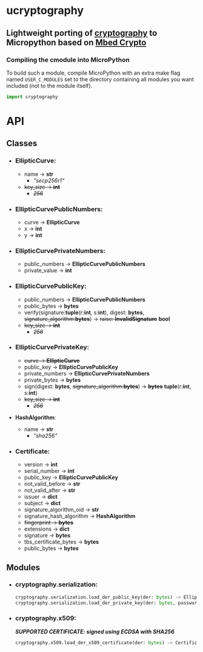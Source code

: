 # ucryptography

Lightweight porting of [cryptography](https://github.com/pyca/cryptography)  to Micropython based on [Mbed Crypto](https://github.com/ARMmbed/mbed-crypto/)
---------------

### Compiling the cmodule into MicroPython

To build such a module, compile MicroPython with an extra make flag named ```USER_C_MODULES``` set to the directory containing all modules you want included (not to the module itself).

```python
import cryptography
```

# API

## Classes
- ### **EllipticCurve**:
    - name -> **str**
        - _"secp256r1"_
    - ~~key_size -> **int**~~
        - ~~_256_~~

- ### **EllipticCurvePublicNumbers**:
    - curve -> **EllipticCurve**
    - x -> **int**
    - y -> **int**

- ### **EllipticCurvePrivateNumbers**:
    - public_numbers -> **EllipticCurvePublicNumbers**
    - private_value -> **int**

- ### **EllipticCurvePublicKey**:
    - public_numbers -> **EllipticCurvePublicNumbers**
    - public_bytes -> **bytes**
    - verify(signature:**tuple**(r:**int**, s:**int**), digest: **bytes**, ~~signature_algorithm:**bytes**~~) -> ~~raise: **InvalidSignature**~~ **bool**
    - ~~key_size -> **int**~~
        - ~~_256_~~

- ### **EllipticCurvePrivateKey**:
    - ~~curve -> **EllipticCurve**~~
    - public_key -> **EllipticCurvePublicKey**
    - private_numbers -> **EllipticCurvePrivateNumbers**
    - private_bytes -> **bytes**
    - sign(digest: **bytes**, ~~signature_algorithm:**bytes**~~) -> ~~**bytes**~~ **tuple**(r:**int**, s:**int**)
    - ~~key_size -> **int**~~
        - ~~_256_~~

- **HashAlgorithm**:
    - name -> **str**
        - _"sha256"_

- ### **Certificate**:
    - version -> **int**
    - serial_number -> **int**
    - public_key -> **EllipticCurvePublicKey**
    - not_valid_before -> **str**
    - not_valid_after -> **str**
    - issuer -> **dict**
    - subject -> **dict**
    - signature_algorithm_oid -> **str**
    - signature_hash_algorithm -> **HashAlgorithm**
    - ~~fingerprint -> **bytes**~~
    - extensions -> **dict**
    - signature -> **bytes**
    - tbs_certificate_bytes -> **bytes**
    - public_bytes -> **bytes**

## Modules

- ### **cryptography.serialization**:
    ```python
    cryptography.serialization.load_der_public_key(der: bytes) -> EllipticCurvePublicKey
    cryptography.serialization.load_der_private_key(der: bytes, password: bytes) -> EllipticCurvePrivateKey
    ```
- ### **cryptography.x509**:
    **_SUPPORTED CERTIFICATE: signed using ECDSA with SHA256_**
    ```python
    cryptography.x509.load_der_x509_certificate(der: bytes) -> Certificate
    ```
